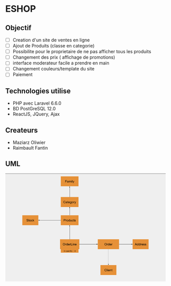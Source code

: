 # ESHOP

## Objectif
   
- [ ] Creation d'un site de ventes en ligne
- [ ] Ajout de Produits (classe en categorie)
- [ ] Possibilite pour le proprietaire de ne pas afficher tous les produits
- [ ] Changement des prix ( affichage de promotions)
- [ ] interface moderateur facile a prendre en main
- [ ] Changement couleurs/template du site
- [ ] Paiement
   
## Technologies utilise

- PHP avec Laravel 6.6.0
- BD PostGreSQL 12.0
- ReactJS, JQuery, Ajax
    
## Createurs

- Maziarz Oliwier
- Raimbault Fantin

## UML

![uml](uml.png)
